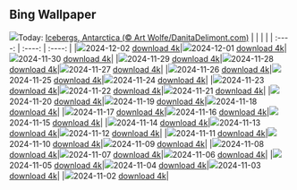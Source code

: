 ## Bing Wallpaper
![](./wallpaper/2024-12-02.jpg)Today: [Icebergs, Antarctica (© Art Wolfe/DanitaDelimont.com)](./wallpaper/2024-12-02.jpg)
|      |      |      |
| :----: | :----: | :----: |
|![](./wallpaper/2024-12-02_sm.jpg)2024-12-02 [download 4k](./wallpaper/2024-12-02.jpg)|![](./wallpaper/2024-12-01_sm.jpg)2024-12-01 [download 4k](./wallpaper/2024-12-01.jpg)|![](./wallpaper/2024-11-30_sm.jpg)2024-11-30 [download 4k](./wallpaper/2024-11-30.jpg)|
|![](./wallpaper/2024-11-29_sm.jpg)2024-11-29 [download 4k](./wallpaper/2024-11-29.jpg)|![](./wallpaper/2024-11-28_sm.jpg)2024-11-28 [download 4k](./wallpaper/2024-11-28.jpg)|![](./wallpaper/2024-11-27_sm.jpg)2024-11-27 [download 4k](./wallpaper/2024-11-27.jpg)|
|![](./wallpaper/2024-11-26_sm.jpg)2024-11-26 [download 4k](./wallpaper/2024-11-26.jpg)|![](./wallpaper/2024-11-25_sm.jpg)2024-11-25 [download 4k](./wallpaper/2024-11-25.jpg)|![](./wallpaper/2024-11-24_sm.jpg)2024-11-24 [download 4k](./wallpaper/2024-11-24.jpg)|
|![](./wallpaper/2024-11-23_sm.jpg)2024-11-23 [download 4k](./wallpaper/2024-11-23.jpg)|![](./wallpaper/2024-11-22_sm.jpg)2024-11-22 [download 4k](./wallpaper/2024-11-22.jpg)|![](./wallpaper/2024-11-21_sm.jpg)2024-11-21 [download 4k](./wallpaper/2024-11-21.jpg)|
|![](./wallpaper/2024-11-20_sm.jpg)2024-11-20 [download 4k](./wallpaper/2024-11-20.jpg)|![](./wallpaper/2024-11-19_sm.jpg)2024-11-19 [download 4k](./wallpaper/2024-11-19.jpg)|![](./wallpaper/2024-11-18_sm.jpg)2024-11-18 [download 4k](./wallpaper/2024-11-18.jpg)|
|![](./wallpaper/2024-11-17_sm.jpg)2024-11-17 [download 4k](./wallpaper/2024-11-17.jpg)|![](./wallpaper/2024-11-16_sm.jpg)2024-11-16 [download 4k](./wallpaper/2024-11-16.jpg)|![](./wallpaper/2024-11-15_sm.jpg)2024-11-15 [download 4k](./wallpaper/2024-11-15.jpg)|
|![](./wallpaper/2024-11-14_sm.jpg)2024-11-14 [download 4k](./wallpaper/2024-11-14.jpg)|![](./wallpaper/2024-11-13_sm.jpg)2024-11-13 [download 4k](./wallpaper/2024-11-13.jpg)|![](./wallpaper/2024-11-12_sm.jpg)2024-11-12 [download 4k](./wallpaper/2024-11-12.jpg)|
|![](./wallpaper/2024-11-11_sm.jpg)2024-11-11 [download 4k](./wallpaper/2024-11-11.jpg)|![](./wallpaper/2024-11-10_sm.jpg)2024-11-10 [download 4k](./wallpaper/2024-11-10.jpg)|![](./wallpaper/2024-11-09_sm.jpg)2024-11-09 [download 4k](./wallpaper/2024-11-09.jpg)|
|![](./wallpaper/2024-11-08_sm.jpg)2024-11-08 [download 4k](./wallpaper/2024-11-08.jpg)|![](./wallpaper/2024-11-07_sm.jpg)2024-11-07 [download 4k](./wallpaper/2024-11-07.jpg)|![](./wallpaper/2024-11-06_sm.jpg)2024-11-06 [download 4k](./wallpaper/2024-11-06.jpg)|
|![](./wallpaper/2024-11-05_sm.jpg)2024-11-05 [download 4k](./wallpaper/2024-11-05.jpg)|![](./wallpaper/2024-11-04_sm.jpg)2024-11-04 [download 4k](./wallpaper/2024-11-04.jpg)|![](./wallpaper/2024-11-03_sm.jpg)2024-11-03 [download 4k](./wallpaper/2024-11-03.jpg)|
|![](./wallpaper/2024-11-02_sm.jpg)2024-11-02 [download 4k](./wallpaper/2024-11-02.jpg)|
